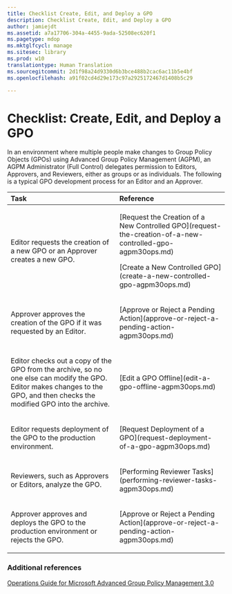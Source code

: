 ```yaml
---
title: Checklist Create, Edit, and Deploy a GPO
description: Checklist Create, Edit, and Deploy a GPO
author: jamiejdt
ms.assetid: a7a17706-304a-4455-9ada-52508ec620f1
ms.pagetype: mdop
ms.mktglfcycl: manage
ms.sitesec: library
ms.prod: w10
translationtype: Human Translation
ms.sourcegitcommit: 2d1f98a24d9330d6b3bce488b2cac6ac11b5e4bf
ms.openlocfilehash: a91f02cd4d29e173c97a2925172467d1408b5c29

---
```



# Checklist: Create, Edit, and Deploy a GPO


In an environment where multiple people make changes to Group Policy Objects (GPOs) using Advanced Group Policy Management (AGPM), an AGPM Administrator (Full Control) delegates permission to Editors, Approvers, and Reviewers, either as groups or as individuals. The following is a typical GPO development process for an Editor and an Approver.

<table>
<colgroup>
<col width="50%" />
<col width="50%" />
</colgroup>
<thead>
<tr class="header">
<th align="left">Task</th>
<th align="left">Reference</th>
</tr>
</thead>
<tbody>
<tr class="odd">
<td align="left"><p>Editor requests the creation of a new GPO or an Approver creates a new GPO.</p></td>
<td align="left"><p>[Request the Creation of a New Controlled GPO](request-the-creation-of-a-new-controlled-gpo-agpm30ops.md)</p>
<p>[Create a New Controlled GPO](create-a-new-controlled-gpo-agpm30ops.md)</p></td>
</tr>
<tr class="even">
<td align="left"><p>Approver approves the creation of the GPO if it was requested by an Editor.</p></td>
<td align="left"><p>[Approve or Reject a Pending Action](approve-or-reject-a-pending-action-agpm30ops.md)</p></td>
</tr>
<tr class="odd">
<td align="left"><p>Editor checks out a copy of the GPO from the archive, so no one else can modify the GPO. Editor makes changes to the GPO, and then checks the modified GPO into the archive.</p></td>
<td align="left"><p>[Edit a GPO Offline](edit-a-gpo-offline-agpm30ops.md)</p></td>
</tr>
<tr class="even">
<td align="left"><p>Editor requests deployment of the GPO to the production environment.</p></td>
<td align="left"><p>[Request Deployment of a GPO](request-deployment-of-a-gpo-agpm30ops.md)</p></td>
</tr>
<tr class="odd">
<td align="left"><p>Reviewers, such as Approvers or Editors, analyze the GPO.</p></td>
<td align="left"><p>[Performing Reviewer Tasks](performing-reviewer-tasks-agpm30ops.md)</p></td>
</tr>
<tr class="even">
<td align="left"><p>Approver approves and deploys the GPO to the production environment or rejects the GPO.</p></td>
<td align="left"><p>[Approve or Reject a Pending Action](approve-or-reject-a-pending-action-agpm30ops.md)</p></td>
</tr>
</tbody>
</table>

 

### Additional references

[Operations Guide for Microsoft Advanced Group Policy Management 3.0](operations-guide-for-microsoft-advanced-group-policy-management-30-agpm30ops.md)

 

 








<!--HONumber=Jun16_HO4-->



